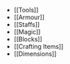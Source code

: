 - [[Tools]]
- [[Armour]]
- [[Staffs]]
- [[Magic]]
- [[Blocks]]
- [[Crafting Items]]
- [[Dimensions]]
